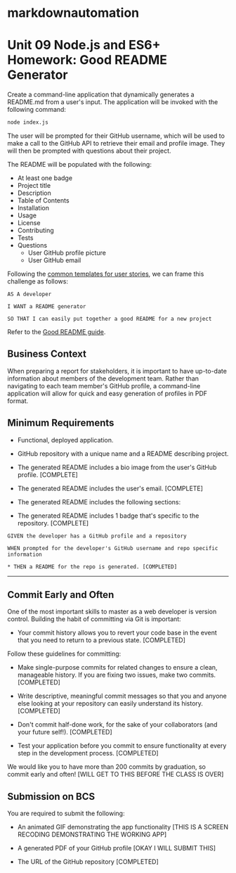 # markdownautomation
<!-- Spec requirement; 'initialize repository and create a README.MD with a unique name' 
Completed per Spec Requirement on 02/23/2020-->
<!-- Spec requirement; 'commit early and often'. 
The first commit "master b0ef752" meets the Spec Requirement.-->

# Unit 09 Node.js and ES6+ Homework: Good README Generator

Create a command-line application that dynamically generates a README.md from a user's input. The application will be invoked with the following command:

```sh
node index.js
```

The user will be prompted for their GitHub username, which will be used to make a call to the GitHub API to retrieve their email and profile image. They will then be prompted with questions about their project.

The README will be populated with the following:

* At least one badge
* Project title
* Description
* Table of Contents
* Installation
* Usage
* License
* Contributing
* Tests
* Questions
  * User GitHub profile picture
  * User GitHub email

Following the [common templates for user stories](https://en.wikipedia.org/wiki/User_story#Common_templates), we can frame this challenge as follows:

```
AS A developer

I WANT a README generator

SO THAT I can easily put together a good README for a new project
```

Refer to the [Good README guide](../../01-HTML-Git-CSS/04-Supplemental/Good-README-Guide/README.md).

## Business Context

When preparing a report for stakeholders, it is important to have up-to-date information about members of the development team. Rather than navigating to each team member's GitHub profile, a command-line application will allow for quick and easy generation of profiles in PDF format.

## Minimum Requirements

* Functional, deployed application.

* GitHub repository with a unique name and a README describing project.
<!-- Spec requirement; 'initialize repository and create a README.MD with a unique name' 
Completed per Spec Requirement on 02/23/2020-->

* The generated README includes a bio image from the user's GitHub profile.  [COMPLETE]

* The generated README includes the user's email. [COMPLETE]

* The generated README includes the following sections: 

* The generated README includes 1 badge that's specific to the repository. [COMPLETE]

```
GIVEN the developer has a GitHub profile and a repository

WHEN prompted for the developer's GitHub username and repo specific information

* THEN a README for the repo is generated. [COMPLETED]
```
- - -

## Commit Early and Often

One of the most important skills to master as a web developer is version control. Building the habit of committing via Git is important:

* Your commit history allows you to revert your code base in the event that you need to return to a previous state. [COMPLETED]

Follow these guidelines for committing:

* Make single-purpose commits for related changes to ensure a clean, manageable history. If you are fixing two issues, make two commits. [COMPLETED]

* Write descriptive, meaningful commit messages so that you and anyone else looking at your repository can easily understand its history. [COMPLETED]
<!-- Spec Requirement; please see deliverable referenced in the following commits "master b0ef752",  -->

* Don't commit half-done work, for the sake of your collaborators (and your future self!). [COMPLETED]
<!-- Spec requirement; 'Don't commit half-done work, for the sake of your collaborators (and your future self!)'.
All commits are tested and functional prior to commiting -->
* Test your application before you commit to ensure functionality at every step in the development process. [COMPLETED]

We would like you to have more than 200 commits by graduation, so commit early and often! [WILL GET TO THIS BEFORE THE CLASS IS OVER]

## Submission on BCS

You are required to submit the following:

* An animated GIF demonstrating the app functionality [THIS IS A SCREEN RECODING DEMONSTRATING THE WORKING APP]

* A generated PDF of your GitHub profile [OKAY I WILL SUBMIT THIS]

* The URL of the GitHub repository [COMPLETED]


